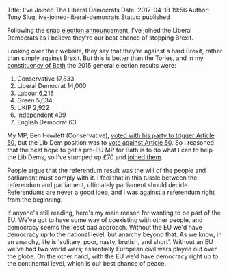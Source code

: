 Title: I've Joined The Liberal Democrats
Date: 2017-04-18 19:56
Author: Tony
Slug: ive-joined-liberal-democrats
Status: published

Following the [snap election announcement](https://www.theguardian.com/politics/2017/apr/18/theresa-may-uk-general-election-8-june), I've joined the Liberal Democrats as I believe they're our best chance of stopping Brexit.  
  
Looking over their website, they say that they're against a hard Brexit, rather than simply against Brexit. But this is better than the Tories, and in my [constituency of Bath](https://en.wikipedia.org/wiki/Bath_(UK_Parliament_constituency)#Elections_in_the_2010s) the 2015 general election results were:  

1.  Conservative 17,833
2.  Liberal Democrat 14,000
3.  Labour 6,216
4.  Green 5,634
5.  UKIP 2,922
6.  Independent 499
7.  English Democrat 63 

My MP, Ben Howlett (Conservative), [voted with his party to trigger Article 50](https://www.theyworkforyou.com/mp/25334/ben_howlett/bath/divisions?policy=6761), but the Lib Dem position was to [vote against Article 50](https://www.theguardian.com/commentisfree/2017/mar/14/parliament-article-50-lib-dems-opposition-brexit). So I reasoned that the best hope to get a pro-EU MP for Bath is to do what I can to help the Lib Dems, so I've stumped up £70 and [joined them](http://www.libdems.org.uk/).  
  
People argue that the referendum result was the will of the people and parliament must comply with it. I feel that in this tussle between the referendum and parliament, ultimately parliament should decide. Referendums are never a good idea, and I was against a referendum right from the beginning.  
  
If anyone's still reading, here's my main reason for wanting to be part of the EU. We've got to have some way of coexisting with other people, and democracy seems the least bad approach. Without the EU we'd have democracy up to the national level, but anarchy beyond that. As we know, in an anarchy, life is 'solitary, poor, nasty, brutish, and short'. Without an EU we've had two world wars; essentially European civil wars played out over the globe. On the other hand, with the EU we'd have democracy right up to the continental level, which is our best chance of peace.  
